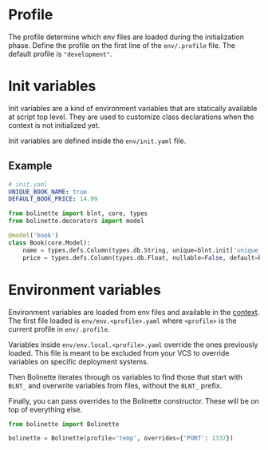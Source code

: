 # Profile

The profile determine which env files are loaded during the initialization phase.
Define the profile on the first line of the `env/.profile` file.
The default profile is `"development"`.

# Init variables

Init variables are a kind of environment variables that are statically available at script top level.
They are used to customize class declarations when the context is not initialized yet.

Init variables are defined inside the `env/init.yaml` file.

## Example

```yaml
# init.yaml
UNIQUE_BOOK_NAME: true
DEFAULT_BOOK_PRICE: 14.99
```

```python
from bolinette import blnt, core, types
from bolinette.decorators import model

@model('book')
class Book(core.Model):
    name = types.defs.Column(types.db.String, unique=blnt.init['unique_book_name'])
    price = types.defs.Column(types.db.Float, nullable=False, default=blnt.init['default_book_price'])
```

# Environment variables

Environment variables are loaded from env files and available in the [context](./context.md#environment).
The first file loaded is `env/env.<profile>.yaml` where `<profile>` is the current profile in `env/.profile`.

Variables inside `env/env.local.<profile>.yaml` override the ones previously loaded.
This file is meant to be excluded from your VCS to override variables on specific deployment systems.

Then Bolinette iterates through os variables to find those that start with `BLNT_` and overwrite variables from files, without the `BLNT_` prefix.

Finally, you can pass overrides to the Bolinette constructor. These will be on top of everything else.

```python
from bolinette import Bolinette

bolinette = Bolinette(profile='temp', overrides={'PORT': 1337})
```
